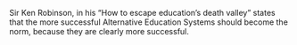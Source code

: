 Sir Ken Robinson, in his “How to escape education’s death valley” states
that the more successful Alternative Education Systems should become the
norm, because they are clearly more successful.